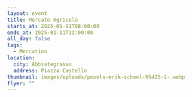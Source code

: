 ```yaml
---
layout: event
title: Mercato Agricolo
starts_at: 2025-01-11T08:00:00
ends_at: 2025-01-11T12:00:00
all_day: false
tags:
  - Mercatino
location:
  city: Abbiategrasso
  address: Piazza Castello
thumbnail: images/uploads/pexels-erik-scheel-95425-1-.webp
flyer: ""
---
```

